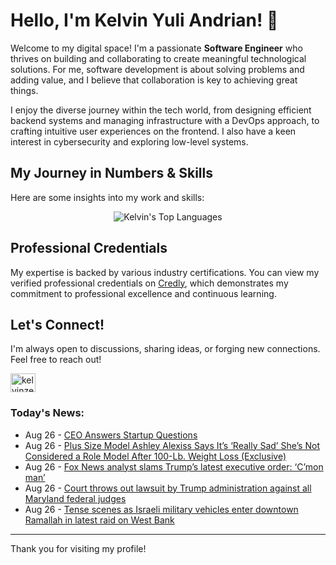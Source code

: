 # Hello, I'm Kelvin Yuli Andrian! 👋

Welcome to my digital space! I'm a passionate **Software Engineer** who thrives on building and collaborating to create meaningful technological solutions. For me, software development is about solving problems and adding value, and I believe that collaboration is key to achieving great things.

I enjoy the diverse journey within the tech world, from designing efficient backend systems and managing infrastructure with a DevOps approach, to crafting intuitive user experiences on the frontend. I also have a keen interest in cybersecurity and exploring low-level systems.

## My Journey in Numbers & Skills

Here are some insights into my work and skills:

<p align="center">
  <img src="https://github-readme-stats.vercel.app/api/top-langs/?username=kelvinzer0&layout=compact&theme=radical" alt="Kelvin's Top Languages" />
</p>

## Professional Credentials

My expertise is backed by various industry certifications. You can view my verified professional credentials on [Credly](https://www.credly.com/users/kelvin-yuli-andrian/badges), which demonstrates my commitment to professional excellence and continuous learning.

## Let's Connect!

I'm always open to discussions, sharing ideas, or forging new connections. Feel free to reach out!

<p align="left">
    <a href="https://linkedin.com/in/kelvinzero" target="blank"><img align="center" src="https://cdn.jsdelivr.net/npm/simple-icons@3.0.1/icons/linkedin.svg" alt="kelvinzero" height="30" width="40" /></a>
</p>

### Today's News:

<!-- feed start -->
- Aug 26 - [CEO Answers Startup Questions](https://www.yahoo.com/news/videos/ceo-answers-startup-questions-160000665.html)
- Aug 26 - [Plus Size Model Ashley Alexiss Says It’s ‘Really Sad’ She’s Not Considered a Role Model After 100-Lb. Weight Loss (Exclusive)](https://www.yahoo.com/entertainment/celebrity/articles/plus-size-model-ashley-alexiss-153100550.html)
- Aug 26 - [Fox News analyst slams Trump’s latest executive order: ‘C’mon man’](https://www.yahoo.com/news/articles/fox-news-analyst-slams-trump-151052180.html)
- Aug 26 - [Court throws out lawsuit by Trump administration against all Maryland federal judges](https://www.yahoo.com/news/articles/court-throws-lawsuit-trump-administration-144112352.html)
- Aug 26 - [Tense scenes as Israeli military vehicles enter downtown Ramallah in latest raid on West Bank](https://www.yahoo.com/news/videos/tense-scenes-israeli-military-vehicles-135730569.html)
<!-- feed end -->

---

Thank you for visiting my profile!

